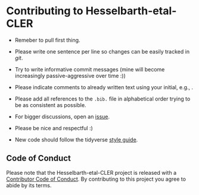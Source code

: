 # Contributing to Hesselbarth-etal-CLER

-   Remeber to pull first thing.

-   Please write one sentence per line so changes can be easily tracked in *git*.

-   Try to write informative commit messages (mine will become increasingly passive-aggressive over time :))

-   Please indicate comments to already written text using your initial, e.g., <!-- MH: This needs a reference -->.

-   Please add all references to the `.bib.` file in alphabetical order trying to be as consistent as possible.

-   For bigger discussions, open an [issue](https://github.com/r-spatialecology/Hesselbarth-etal-CLER/issues).

-   Please be nice and respectful :)

-   New code should follow the tidyverse [style guide](https://style.tidyverse.org).

## Code of Conduct

Please note that the Hesselbarth-etal-CLER project is released with a [Contributor Code of Conduct](CODE_OF_CONDUCT.md). By contributing to this project you agree to abide by its terms.

